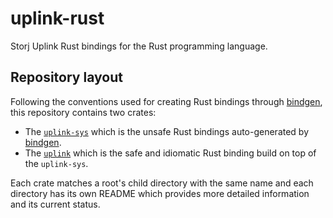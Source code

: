 # uplink-rust

Storj Uplink Rust bindings for the Rust programming language.

## Repository layout

Following the conventions used for creating Rust bindings through [bindgen][bindgen], this repository contains two crates:

* The [`uplink-sys`](uplink-sys) which is the unsafe Rust bindings auto-generated by [bindgen][bindgen].
* The [`uplink`](uplink) which is the safe and idiomatic Rust binding build on top of the `uplink-sys`.

[bindgen]: https://github.com/rust-lang/rust-bindgen/

Each crate matches a root's child directory with the same name and each directory has its own README which provides more detailed information and its current status.
